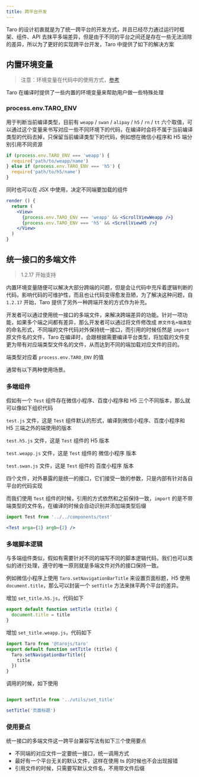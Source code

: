 ```yaml
---
title: 跨平台开发
---
```


Taro 的设计初衷就是为了统一跨平台的开发方式，并且已经尽力通过运行时框架、组件、API 去抹平多端差异，但是由于不同的平台之间还是存在一些无法消除的差异，所以为了更好的实现跨平台开发，Taro 中提供了如下的解决方案

## 内置环境变量

> 注意：环境变量在代码中的使用方式，[参考](./best-practice.md#最佳编码方式)

Taro 在编译时提供了一些内置的环境变量来帮助用户做一些特殊处理

### process.env.TARO_ENV

用于判断当前编译类型，目前有 `weapp` / `swan` / `alipay` / `h5` / `rn` / `tt` 六个取值，可以通过这个变量来书写对应一些不同环境下的代码，在编译时会将不属于当前编译类型的代码去掉，只保留当前编译类型下的代码，例如想在微信小程序和 H5 端分别引用不同资源

```jsx
if (process.env.TARO_ENV === 'weapp') {
  require('path/to/weapp/name')
} else if (process.env.TARO_ENV === 'h5') {
  require('path/to/h5/name')
}
```

同时也可以在 JSX 中使用，决定不同端要加载的组件

```jsx
render () {
  return (
    <View>
      {process.env.TARO_ENV === 'weapp' && <ScrollViewWeapp />}
      {process.env.TARO_ENV === 'h5' && <ScrollViewH5 />}
    </View>
  )
}
```

## 统一接口的多端文件

> 1.2.17 开始支持

内置环境变量随便可以解决大部分跨端的问题，但是会让代码中充斥着逻辑判断的代码，影响代码的可维护性，而且也让代码变得愈发丑陋，为了解决这种问题，自 `1.2.17` 开始，Taro 提供了另外一种跨端开发的方式作为补充。

开发者可以通过使用统一接口的多端文件，来解决跨端差异的功能。针对一项功能，如果多个端之间都有差异，那么开发者可以通过将文件修改成 `原文件名+端类型` 的命名形式，不同端的文件代码对外保持统一接口，而引用的时候任然是 `import` 原文件名的文件，Taro 在编译时，会跟根据需要编译平台类型，将加载的文件变更为带有对应端类型文件名的文件，从而达到不同的端加载对应文件的目的。

端类型对应着 `process.env.TARO_ENV` 的值

通常有以下两种使用场景。

### 多端组件

假如有一个 `Test` 组件存在微信小程序、百度小程序和 H5 三个不同版本，那么就可以像如下组织代码

`test.js` 文件，这是 `Test` 组件默认的形式，编译到微信小程序、百度小程序和 H5 三端之外的端使用的版本

`test.h5.js` 文件，这是 `Test` 组件的 H5 版本

`test.weapp.js` 文件，这是 `Test` 组件的 微信小程序 版本

`test.swan.js` 文件，这是 `Test` 组件的 百度小程序 版本

四个文件，对外暴露的是统一的接口，它们接受一致的参数，只是内部有针对各自平台的代码实现

而我们使用 `Test` 组件的时候，引用的方式依然和之前保持一致，`import` 的是不带端类型的文件名，在编译的时候会自动识别并添加端类型后缀

```jsx
import Test from '../../components/test'

<Test arga={1} argb={2} />
```

### 多端脚本逻辑

与多端组件类似，假如有需要针对不同的端写不同的脚本逻辑代码，我们也可以类似的进行处理，遵守的唯一原则就是多端文件对外的接口保持一致。

例如微信小程序上使用 `Taro.setNavigationBarTitle` 来设置页面标题，H5 使用 `document.title`，那么可以封装一个 `setTitle` 方法来抹平两个平台的差异。

增加 `set_title.h5.js`，代码如下

```js
export default function setTitle (title) {
  document.title = title
}
```

增加 `set_title.weapp.js`，代码如下

```js
import Taro from '@tarojs/taro'
export default function setTitle (title) {
  Taro.setNavigationBarTitle({
    title
  })
}
```

调用的时候，如下使用

```js

import setTitle from '../utils/set_title'

setTitle('页面标题')
```

### 使用要点

统一接口的多端文件这一跨平台兼容写法有如下三个使用要点

- 不同端的对应文件一定要统一接口，统一调用方式
- 最好有一个平台无关的默认文件，这样在使用 ts 的时候也不会出现报错
- 引用文件的时候，只需要写默认文件名，不用带文件后缀
